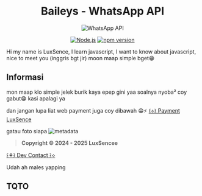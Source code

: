 # <div align='center'>Baileys - WhatsApp API</div>

<div align='center'>

![WhatsApp API](https://i.supa.codes/kyWCSZ)

</div>

<p align="center">
  <a href="https://nodejs.org"><img src="https://img.shields.io/badge/Node.js->=20.0.0-green?logo=node.js" alt="Node.js"></a>
  <a href="https://www.npmjs.com/package/naruyaizumi"><img src="https://img.shields.io/npm/v/naruyaizumi?color=blue&label=naruyaizumi&logo=npm" alt="npm version"></a>
</p>

Hi my name is LuxSence, I learn javascript, I want to know about javascript, nice to meet you
(inggris bgt jir)
moon maap simple bget😁

## Informasi

mon maap klo simple jelek burik kaya epep gini yaa
soalnya nyoba² coy gabut😁 kasi apalagi ya

dan jangan lupa liat web payment juga coy dibawah 😁⚡
[꒰⟡꒱ Payment LuxSence](https://lux-sencestoreid.vercel.app)

gatau foto siapa
![metadata](https://i.supa.codes/kKcA8Q)

> **Copyright © 2024 - 2025 LuxSencee**

[꒰⚘꒱ Dev Contact ꒱⟡](wa.me/62)

Udah ah males yapping

## TQTO
